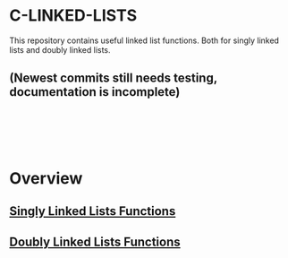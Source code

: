 # C-LINKED-LISTS
This repository contains useful linked list functions. Both for singly linked lists and doubly linked lists.

## (Newest commits still needs testing, documentation is incomplete)
<br><br><br><br>

# Overview

## [Singly Linked Lists Functions](lists\_1/t\_list.md)
## [Doubly Linked Lists Functions](lists\_2/t\_list2.md)

<br>
